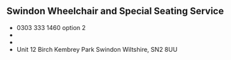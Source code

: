
## Swindon Wheelchair and Special Seating Service

- <i class="fa fa-phone"></i> 0303 333 1460 option 2
- <i class="fa fa-envelope"></i> <a href="mailto:"></a>
- <i class="fa fa-home"></i> []()
- <i class="fa fa-building"></i> Unit 12 Birch Kembrey Park   Swindon Wiltshire, SN2 8UU
